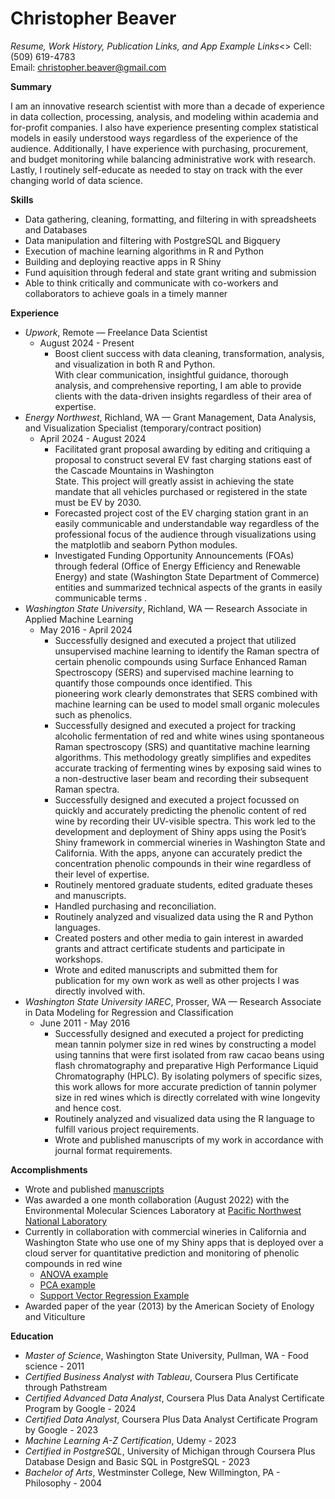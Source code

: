 # Christopher Beaver
*Resume, Work History, Publication Links, and App Example Links*<>
Cell: (509) 619-4783  
Email: christopher.beaver@gmail.com 



**Summary**

I am  an innovative research scientist with more than a decade of experience in data collection, processing, analysis, and modeling within academia and for-profit companies.  I also have experience presenting complex statistical models in easily understood ways regardless of the experience of the audience.  Additionally, I have experience with purchasing, procurement, and budget monitoring while balancing administrative work with research.   Lastly, I routinely self-educate as needed to stay on track with the ever changing world of data science.

**Skills**

- Data gathering, cleaning, formatting, and filtering in with spreadsheets and Databases
- Data manipulation and filtering with PostgreSQL and Bigquery
- Execution of machine learning algorithms in R and Python
- Building and deploying reactive apps in  R Shiny                                                                                              
- Fund aquisition through federal and state grant writing and submission 
- Able to think critically and communicate with co-workers and collaborators to achieve goals in a timely manner

**Experience**

- *Upwork*, Remote — Freelance Data Scientist
  - August 2024 - Present
    - Boost client success with data cleaning, transformation, analysis, and visualization in both R and Python.  
      With clear communication, insightful guidance, thorough analysis, and comprehensive reporting, I am able to provide 
      clients with the data-driven insights regardless of 
      their area of expertise.
- *Energy Northwest*, Richland, WA — Grant Management, Data Analysis, and Visualization Specialist (temporary/contract position)
  - April 2024 - August 2024
    - Facilitated grant proposal awarding by editing and critiquing a  proposal to construct several EV fast charging 
      stations east of the Cascade Mountains in Washington  
      State.  This project will greatly assist in achieving the state mandate that all vehicles purchased  or registered in 
      the state must be EV by 2030.   
    - Forecasted project cost of the EV charging station grant in an easily communicable and understandable  way regardless 
      of the professional focus of the audience through 
      visualizations using the matplotlib and seaborn Python modules. 
    - Investigated Funding Opportunity Announcements (FOAs) through federal (Office of Energy Efficiency and Renewable 
      Energy) and state (Washington State Department of 
      Commerce) entities and summarized technical aspects of the grants in easily communicable terms .
- *Washington State University*, Richland, WA — Research Associate in Applied Machine Learning
  - May 2016 - April 2024
    - Successfully designed and executed a project that utilized unsupervised machine learning to identify the Raman spectra 
      of certain phenolic compounds using  Surface 
      Enhanced Raman Spectroscopy (SERS) and supervised machine learning to quantify those compounds once identified.  This  
      pioneering work clearly demonstrates that SERS 
      combined with machine learning can be used to model  small organic molecules such as phenolics.  
    - Successfully designed and executed a project for tracking alcoholic fermentation of red and white  wines using 
      spontaneous Raman spectroscopy (SRS) and quantitative 
      machine learning algorithms.  This methodology greatly simplifies and expedites accurate tracking of fermenting wines 
      by exposing said wines to a non-destructive laser 
      beam and recording their subsequent Raman spectra.  
    - Successfully designed and executed a project focussed on quickly and accurately predicting the phenolic content of 
      red wine by recording their UV-visible spectra.  This 
      work led to the development and deployment of  Shiny apps using the Posit’s Shiny framework in commercial wineries in 
      Washington State and California.  With the apps, anyone can accurately predict the concentration phenolic compounds in 
      their wine regardless of their level of expertise.
    - Routinely mentored graduate students, edited graduate theses and manuscripts.
    - Handled purchasing and reconciliation.
    - Routinely analyzed and visualized data using the R and Python languages.
    - Created posters and other media to gain interest in awarded grants and attract certificate students and participate 
      in workshops.
    - Wrote and edited manuscripts and submitted them for publication for my own work as well as other projects I was 
      directly involved with.
- *Washington State University IAREC*, Prosser, WA — Research Associate in Data Modeling for Regression and Classification 
  - June 2011 - May 2016
    - Successfully designed and executed a project for predicting mean tannin polymer size in red wines by constructing a 
      model using tannins that were first isolated from raw cacao beans using flash chromatography and preparative High 
      Performance Liquid Chromatography (HPLC).  By isolating polymers of specific sizes, this work allows for 
      more accurate prediction of tannin polymer size in red wines which is directly correlated with wine longevity and 
      hence cost. 
    - Routinely analyzed and visualized data using the R language to fulfill various project requirements.
    - Wrote and published manuscripts of my work in accordance with journal format requirements.

**Accomplishments**

- Wrote and published [manuscripts](https://scholar.google.com/citations?user=dXEaLE4AAAAJ&hl=en&oi=ao)
- Was awarded a one month collaboration (August 2022) with the Environmental Molecular Sciences Laboratory at [Pacific Northwest National Laboratory](https://doi.org/10.46936/ltds.proj.2022.60408/60008497) 
- Currently in collaboration with  commercial wineries in California and Washington State who use one of my Shiny apps that 
  is deployed over a cloud server for quantitative prediction and monitoring of phenolic compounds in red wine
  - [ANOVA example](http://christopherbeaver.shinyapps.io/anova/)
  - [PCA example](https://christopherbeaver.shinyapps.io/pca2/)
  - [Support Vector Regression Example](http://christopherbeaver.shinyapps.io/phenolics/)
- Awarded paper of the year (2013) by the American Society of Enology and Viticulture 

**Education**

- *Master of Science*, Washington State University, Pullman, WA - Food science - 2011
- *Certified Business Analyst with Tableau*, Coursera Plus Certificate through Pathstream
- *Certified Advanced Data Analyst*, Coursera Plus Data Analyst Certificate Program by Google - 2024
- *Certified Data Analyst*, Coursera Plus Data Analyst Certificate Program by Google - 2023
- *Machine Learning A-Z Certification*, Udemy - 2023
- *Certified in PostgreSQL*, University of Michigan through Coursera Plus Database Design and Basic SQL in PostgreSQL - 2023
- *Bachelor of Arts*, Westminster College, New Willmington, PA - Philosophy - 2004








